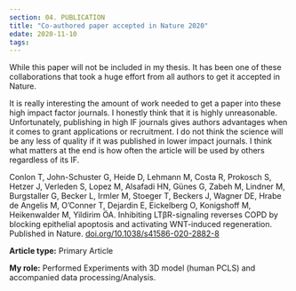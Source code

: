 ```yaml
---
section: 04. PUBLICATION
title: "Co-authored paper accepted in Nature 2020"
edate: 2020-11-10
tags:
---
```


While this paper will not be included in my thesis. It has been one of these collaborations that took a huge effort from all authors to get it accepted in Nature.

It is really interesting the amount of work needed to get a paper into these high impact factor journals. I honestly think that it is highly unreasonable. Unfortunately, publishing in high IF journals gives authors advantages when it comes to grant applications or recruitment. I do not think the science will be any less of quality if it was published in lower impact journals. I think what matters at the end is how often the article will be used by others regardless of its IF.

Conlon T, John-Schuster G, Heide D, Lehmann M, Costa R, Prokosch S, Hetzer J, Verleden S, Lopez M, Alsafadi HN, Günes G, Zabeh M, Lindner M, Burgstaller G, Becker L, Irmler M, Stoeger T, Beckers J, Wagner DE, Hrabe de Angelis M, O’Conner T, Dejardin E, Eickelberg O, Konigshoff M, Heikenwalder M, Yildirim ÖA. Inhibiting LTβR-signaling reverses COPD by blocking epithelial apoptosis and activating WNT-induced regeneration. Published in Nature. [doi.org/10.1038/s41586-020-2882-8](https://doi.org/10.1038/s41586-020-2882-8)

**Article type:** Primary Article

**My role:** Performed Experiments with 3D model (human PCLS) and accompanied data processing/Analysis.
